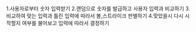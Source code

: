 1.사용자로부터 숫자 입력받기
2.랜덤으로 숫자를 발급하고 사용자 입력과 비교하기
3.비교하여 맞는 입력과 틀린 입력에 따라서 볼,스트라이크 판별하기
4.맞았을시 다시 시작할지 여부를 물어보고 입력에 따라서 결정하기
